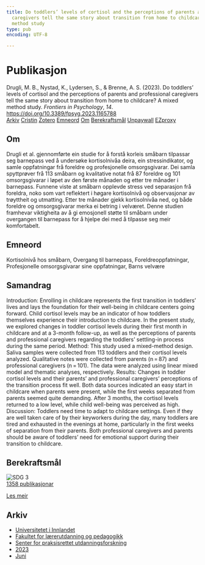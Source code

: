 ```yaml
---
title: Do toddlers’ levels of cortisol and the perceptions of parents and professional
  caregivers tell the same story about transition from home to childcare? A mixed
  method study
type: pub
encoding: UTF-8

---
```

<h1>Publikasjon</h1>
<article id="csl-bib-container-ZETGDFAF" class="csl-bib-container">
  <div class="csl-bib-body"> <div class="csl-entry">Drugli, M. B., Nystad, K., Lydersen, S., &#38; Brenne, A. S. (2023). Do toddlers’ levels of cortisol and the perceptions of parents and professional caregivers tell the same story about transition from home to childcare? A mixed method study. <i>Frontiers in Psychology</i>, <i>14</i>. <a href="https://doi.org/10.3389/fpsyg.2023.1165788">https://doi.org/10.3389/fpsyg.2023.1165788</a></div> </div>
  <div class="csl-bib-buttons">
    <a href="#taxonomy-article-ZETGDFAF" alt="archive" class="csl-bib-button">Arkiv</a>
    <a href="https://app.cristin.no/results/show.jsf?id=2159740" alt="Cristin" class="csl-bib-button">Cristin</a>
    <a href="http://zotero.org/groups/5881554/items/ZETGDFAF" alt="Zotero" class="csl-bib-button">Zotero</a>
    <a href="#keywords-article-ZETGDFAF" alt="keywords" class="csl-bib-button">Emneord</a>
    <a href="#about-article-ZETGDFAF" alt="about_pub" class="csl-bib-button">Om</a>
    <a href="#sdg-article-ZETGDFAF" alt="sdg" class="csl-bib-button">Berekraftsmål</a>
    <a href="https://www.frontiersin.org/articles/10.3389/fpsyg.2023.1165788/pdf" alt="Unpaywall" class="csl-bib-button">Unpaywall</a>
    <a href="https://www.frontiersin.org/articles/10.3389/fpsyg.2023.1165788/pdf" alt="EZproxy" class="csl-bib-button">EZproxy</a>
  </div>
  <div id="csl-bib-meta-container-ZETGDFAF"></div>
</article>
<div id="csl-bib-meta-ZETGDFAF" class="csl-bib-meta">
  <article id="about-article-ZETGDFAF" class="about_pub-article">
    <h1>Om</h1>
    Drugli et al. gjennomførte ein studie for å forstå korleis småbarn tilpassar seg barnepass ved å undersøke kortisolnivåa deira, ein stressindikator, og samle oppfatningar frå foreldre og profesjonelle omsorgsgivarar. Dei samla spyttprøver frå 113 småbarn og kvalitative notat frå 87 foreldre og 101 omsorgsgivarar i løpet av den første månaden og etter tre månader i barnepass. Funnene viste at småbarn opplevde stress ved separasjon frå foreldra, noko som vart reflektert i høgare kortisolnivå og observasjonar av trøyttheit og utmatting. Etter tre månader gjekk kortisolnivåa ned, og både foreldre og omsorgsgivarar merka ei betring i velværet. Denne studien framhevar viktigheita av å gi emosjonell støtte til småbarn under overgangen til barnepass for å hjelpe dei med å tilpasse seg meir komfortabelt.
  </article>
  <article id="keywords-article-ZETGDFAF" class="keywords-article">
    <h1>Emneord</h1>
    Kortisolnivå hos småbarn, Overgang til barnepass, Foreldreoppfatningar, Profesjonelle omsorgsgivarar sine oppfatningar, Barns velvære
  </article>
  <article id="abstract-article-ZETGDFAF" class="abstract-article">
    <h1>Samandrag</h1>
    Introduction: Enrolling in childcare represents the first transition in toddlers’ lives and lays the foundation for their well-being in childcare centers going forward. 
Child cortisol levels may be an indicator of how toddlers themselves experience their introduction to childcare. In the present study, we  explored changes in 
toddler cortisol levels during their first month in childcare and at a 3-month follow-up, as well as the perceptions of parents and professional caregivers regarding the toddlers’ settling-in process during the same period. Method: This study used a mixed-method design. Saliva samples were collected 
from 113 toddlers and their cortisol levels analyzed. Qualitative notes were collected from parents (n = 87) and professional caregivers (n = 101). The data were analyzed using linear mixed model and thematic analyses, respectively. 
Results: Changes in toddler cortisol levels and their parents’ and professional caregivers’ perceptions of the transition process fit well. Both data sources 
indicated an easy start in childcare when parents were present, while the first weeks separated from parents seemed quite demanding. After 3 months, the cortisol levels returned to a low level, while child well-being was perceived as high. 
Discussion: Toddlers need time to adapt to childcare settings. Even if they are 
well taken care of by their keyworkers during the day, many toddlers are tired and exhausted in the evenings at home, particularly in the first weeks of separation from their parents. Both professional caregivers and parents should be aware of toddlers’ need for emotional support during their transition to childcare.
  </article>
  <article id="sdg-article-ZETGDFAF" class="sdg-article">
    <h1>Berekraftsmål</h1>
    <div class="sdg-container"><div id="sdg3" class="sdg">
        <img src="{{< params subfolder >}}images/sdg/sdg03_nn.png" class="image" alt="SDG 3">
        <div class="sdg-overlay">
          <a href="/nn/archive/?key=?sdg=3#archive" class="sdg-publication-count"><span>1358</span> publikasjonar</a>
          <p><a href="https://fn.no/om-fn/fns-baerekraftsmaal/god-helse-og-livskvalitet?lang=nno-NO" class="sdg-read-more">Les meir</a></p>
        </div>
      </div></div>
  </article>
  <article id="taxonomy-article-ZETGDFAF" class="taxonomy-article">
    <h1>Arkiv</h1>
    <ul>
      <li>
        <a href="/nn/archive/?key=3DCRN523">Universitetet i Innlandet</a>
      </li>
      <li>
        <a href="/nn/archive/?key=WYNZA47F">Fakultet for lærerutdanning og pedagogikk</a>
      </li>
      <li>
        <a href="/nn/archive/?key=G3SEU2Z2">Senter for praksisrettet utdanningsforskning</a>
      </li>
      <li>
        <a href="/nn/archive/?key=GXY3EJVE">2023</a>
      </li>
      <li>
        <a href="/nn/archive/?key=NUKJB6A8">Juni</a>
      </li>
    </ul>
  </article>
</div>
